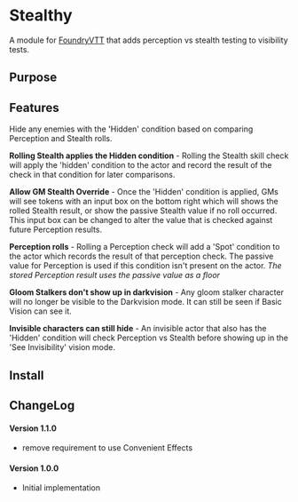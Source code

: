 <h1>Stealthy</h1>

A module for <a href="https://foundryvtt.com/">FoundryVTT</a> that adds perception vs stealth testing to visibility tests.

<h2>Purpose</h2>


<h2>Features</h2>

Hide any enemies with the 'Hidden' condition based on comparing Perception and Stealth rolls.

**Rolling Stealth applies the Hidden condition** - Rolling the Stealth skill check will apply the 'hidden' condition to the actor and record the result of the check in that condition for later comparisons.

**Allow GM Stealth Override** - Once the 'Hidden' condition is applied, GMs will see tokens with an input box on the bottom right which will shows the rolled Stealth result, or show the passive Stealth value if no roll occurred. This input box can be changed to alter the value that is checked against future Perception results.

**Perception rolls** - Rolling a Perception check will add a 'Spot' condition to the actor which records the result of that perception check. The passive value for Perception is used if this condition isn't present on the actor. <i>The stored Perception result uses the passive value as a floor</i>

**Gloom Stalkers don't show up in darkvision** - Any gloom
stalker character will no longer be visible to the Darkvision mode. It can still be seen if Basic Vision can
see it.

**Invisible characters can still hide** - An invisible actor that also has the 'Hidden' condition will check Perception vs Stealth before showing up in the 'See Invisibility' vision mode.

<h2>Install</h2>

<h2>ChangeLog</h2>

<h4>Version 1.1.0</h4>
<ul>
  <li>remove requirement to use Convenient Effects</li>
</ul>

<h4>Version 1.0.0</h4>
<ul>
  <li>Initial implementation</li>
</ul>
